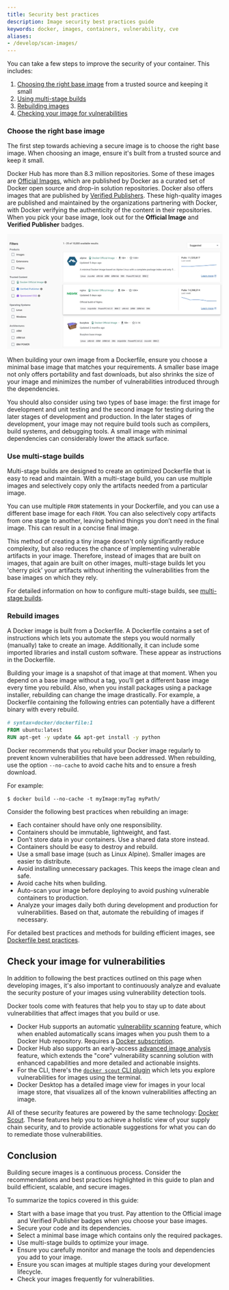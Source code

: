```yaml
---
title: Security best practices
description: Image security best practices guide
keywords: docker, images, containers, vulnerability, cve
aliases:
- /develop/scan-images/
---
```


You can take a few steps to improve the security of your
container. This includes:

1. [Choosing the right base image](#choose-the-right-base-image) from a trusted source and keeping it small
2. [Using multi-stage builds](#use-multi-stage-builds)
3. [Rebuilding images](#rebuild-images)
4. [Checking your image for vulnerabilities](#check-your-image-for-vulnerabilities)

### Choose the right base image

The first step towards achieving a secure image is to choose the right base
image. When choosing an image, ensure it's built from a trusted source and keep
it small.

Docker Hub has more than 8.3 million repositories. Some of these images are
[Official Images](../trusted-content/official-images.md), which are published by
Docker as a curated set of Docker open source and drop-in solution repositories.
Docker also offers images that are published by
[Verified Publishers](../trusted-content/dvp-program.md). These high-quality images
are published and maintained by the organizations partnering with Docker, with
Docker verifying the authenticity of the content in their repositories. When you
pick your base image, look out for the **Official Image** and **Verified Publisher**
badges.

![Docker Hub Official and Verified Publisher images](images/hub-official-images.webp)

When building your own image from a Dockerfile, ensure you choose a minimal base
image that matches your requirements. A smaller base image not only offers
portability and fast downloads, but also shrinks the size of your image and
minimizes the number of vulnerabilities introduced through the dependencies.

You should also consider using two types of base image: the first image for
development and unit testing and the second image for testing during the later
stages of development and production. In the later stages of development, your
image may not require build tools such as compilers, build systems, and
debugging tools. A small image with minimal dependencies can considerably
lower the attack surface.

### Use multi-stage builds

Multi-stage builds are designed to create an optimized Dockerfile that is easy
to read and maintain. With a multi-stage build, you can use multiple images and
selectively copy only the artifacts needed from a particular image.

You can use multiple `FROM` statements in your Dockerfile, and you can use a
different base image for each `FROM`. You can also selectively copy artifacts
from one stage to another, leaving behind things you don’t need in the final
image. This can result in a concise final image.

This method of creating a tiny image doesn't only significantly reduce
complexity, but also reduces the chance of implementing vulnerable artifacts in your
image. Therefore, instead of images that are built on images, that again are
built on other images, multi-stage builds let you 'cherry pick' your
artifacts without inheriting the vulnerabilities from the base images on which
they rely.

For detailed information on how to configure multi-stage builds, see
[multi-stage builds](../build/building/multi-stage.md).

### Rebuild images

A Docker image is built from a Dockerfile. A Dockerfile contains a set of
instructions which lets you automate the steps you would normally
(manually) take to create an image. Additionally, it can include some imported
libraries and install custom software. These appear as instructions in the
Dockerfile.

Building your image is a snapshot of that image at that moment. When
you depend on a base image without a tag, you’ll get a different base image
every time you rebuild. Also, when you install packages using a package
installer, rebuilding can change the image drastically. For example, a
Dockerfile containing the following entries can potentially have a different
binary with every rebuild.

```dockerfile
# syntax=docker/dockerfile:1
FROM ubuntu:latest
RUN apt-get -y update && apt-get install -y python
```

Docker recommends that you rebuild your Docker image regularly to prevent known
vulnerabilities that have been addressed. When rebuilding, use the option
`--no-cache` to avoid cache hits and to ensure a fresh download.

For example:

```console
$ docker build --no-cache -t myImage:myTag myPath/
```

Consider the following best practices when rebuilding an image:

- Each container should have only one responsibility.
- Containers should be immutable, lightweight, and fast.
- Don’t store data in your containers. Use a shared data store instead.
- Containers should be easy to destroy and rebuild.
- Use a small base image (such as Linux Alpine). Smaller images are easier to
  distribute.
- Avoid installing unnecessary packages. This keeps the image clean and safe.
- Avoid cache hits when building.
- Auto-scan your image before deploying to avoid pushing vulnerable containers
  to production.
- Analyze your images daily both during development and production for
  vulnerabilities. Based on that, automate the rebuilding of images if necessary.

For detailed best practices and methods for building efficient images, see
[Dockerfile best practices](develop-images/dockerfile_best-practices.md).

## Check your image for vulnerabilities

In addition to following the best practices outlined on this page when
developing images, it's also important to continuously analyze and evaluate the
security posture of your images using vulnerability detection tools.

Docker tools come with features that help you to stay up to date about vulnerabilities
that affect images that you build or use.

- Docker Hub supports an automatic
  [vulnerability scanning](../docker-hub/vulnerability-scanning.md) feature,
  which when enabled automatically scans images when you push them to a Docker Hub
  repository. Requires a [Docker subscription](../subscription/index.md).
- Docker Hub also supports an early-access
  [advanced image analysis](../scout/image-analysis.md) feature, which extends
  the "core" vulnerability scanning solution with enhanced capabilities and more
  detailed and actionable insights.
- For the CLI, there's the
  [`docker scout` CLI plugin](../reference/cli/docker/scout/_index.md)
  which lets you explore vulnerabilities for images using the terminal.
- Docker Desktop has a detailed image view for images in your local image
  store, that visualizes all of the known vulnerabilities affecting an image.

All of these security features are powered by the same technology:
[Docker Scout](../scout/index.md). These features help you to achieve a holistic
view of your supply chain security, and to provide actionable suggestions for
what you can do to remediate those vulnerabilities.

## Conclusion

Building secure images is a continuous process. Consider the recommendations and
best practices highlighted in this guide to plan and build efficient, scalable,
and secure images.

To summarize the topics covered in this guide:

- Start with a base image that you trust. Pay attention to the Official image and
  Verified Publisher badges when you choose your base images.
- Secure your code and its dependencies.
- Select a minimal base image which contains only the required packages.
- Use multi-stage builds to optimize your image.
- Ensure you carefully monitor and manage the tools and dependencies you add to
  your image.
- Ensure you scan images at multiple stages during your development lifecycle.
- Check your images frequently for vulnerabilities.
